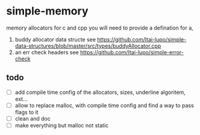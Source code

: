 # simple-memory
memory allocators for c and cpp
you will need to provide a defination for a,
1. buddy allocator data structe see https://github.com/Itai-lupo/simple-data-structures/blob/master/src/types/buddyAllocator.cpp
2. an err check headers see https://github.com/Itai-lupo/simple-error-check

## todo
- [ ] add compile time config of the allocators, sizes, underline algoritem, ext...
- [ ] allow to replace malloc, with compile time config and find a way to pass flags to it 
- [ ] clean and doc
- [ ] make everything but malloc not static